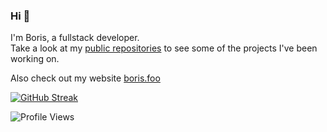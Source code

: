 ### Hi 👋

I'm Boris, a fullstack developer. <br>
Take a look at my [public repositories](https://github.com/borisnliscool?tab=repositories) to see some of the projects I've been working on.

Also check out my website [boris.foo](https://boris.foo/)
<br>

[![GitHub Streak](https://streak-stats.demolab.com?user=borisnliscool&theme=highcontrast&background=30%2CE96443%2C904E95&border=FFFFFF&sideLabels=FFFFFF&dates=EFEFEF&stroke=FFFFFF77)](https://git.io/streak-stats)



![Profile Views](https://komarev.com/ghpvc/?username=borisnliscool&color=blue&style=for-the-badge&label=PROFILE+VIEWS)
